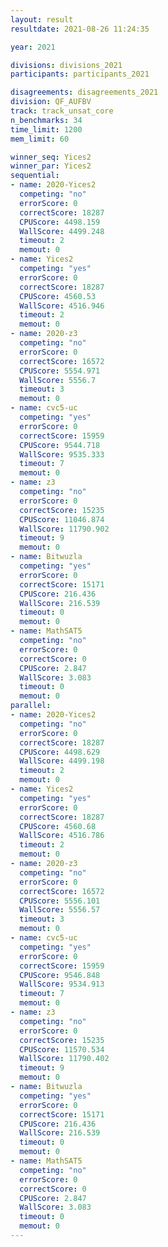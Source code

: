 ```yaml
---
layout: result
resultdate: 2021-08-26 11:24:35

year: 2021

divisions: divisions_2021
participants: participants_2021

disagreements: disagreements_2021
division: QF_AUFBV
track: track_unsat_core
n_benchmarks: 34
time_limit: 1200
mem_limit: 60

winner_seq: Yices2
winner_par: Yices2
sequential:
- name: 2020-Yices2
  competing: "no"
  errorScore: 0
  correctScore: 18287
  CPUScore: 4498.159
  WallScore: 4499.248
  timeout: 2
  memout: 0
- name: Yices2
  competing: "yes"
  errorScore: 0
  correctScore: 18287
  CPUScore: 4560.53
  WallScore: 4516.946
  timeout: 2
  memout: 0
- name: 2020-z3
  competing: "no"
  errorScore: 0
  correctScore: 16572
  CPUScore: 5554.971
  WallScore: 5556.7
  timeout: 3
  memout: 0
- name: cvc5-uc
  competing: "yes"
  errorScore: 0
  correctScore: 15959
  CPUScore: 9544.718
  WallScore: 9535.333
  timeout: 7
  memout: 0
- name: z3
  competing: "no"
  errorScore: 0
  correctScore: 15235
  CPUScore: 11046.874
  WallScore: 11790.902
  timeout: 9
  memout: 0
- name: Bitwuzla
  competing: "yes"
  errorScore: 0
  correctScore: 15171
  CPUScore: 216.436
  WallScore: 216.539
  timeout: 0
  memout: 0
- name: MathSAT5
  competing: "no"
  errorScore: 0
  correctScore: 0
  CPUScore: 2.847
  WallScore: 3.083
  timeout: 0
  memout: 0
parallel:
- name: 2020-Yices2
  competing: "no"
  errorScore: 0
  correctScore: 18287
  CPUScore: 4498.629
  WallScore: 4499.198
  timeout: 2
  memout: 0
- name: Yices2
  competing: "yes"
  errorScore: 0
  correctScore: 18287
  CPUScore: 4560.68
  WallScore: 4516.786
  timeout: 2
  memout: 0
- name: 2020-z3
  competing: "no"
  errorScore: 0
  correctScore: 16572
  CPUScore: 5556.101
  WallScore: 5556.57
  timeout: 3
  memout: 0
- name: cvc5-uc
  competing: "yes"
  errorScore: 0
  correctScore: 15959
  CPUScore: 9546.848
  WallScore: 9534.913
  timeout: 7
  memout: 0
- name: z3
  competing: "no"
  errorScore: 0
  correctScore: 15235
  CPUScore: 11570.534
  WallScore: 11790.402
  timeout: 9
  memout: 0
- name: Bitwuzla
  competing: "yes"
  errorScore: 0
  correctScore: 15171
  CPUScore: 216.436
  WallScore: 216.539
  timeout: 0
  memout: 0
- name: MathSAT5
  competing: "no"
  errorScore: 0
  correctScore: 0
  CPUScore: 2.847
  WallScore: 3.083
  timeout: 0
  memout: 0
---
```

